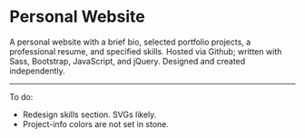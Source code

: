 # Personal Website

A personal website with a brief bio, selected portfolio projects, a professional resume, and specified skills. Hosted via Github; written with Sass, Bootstrap, JavaScript, and jQuery. Designed and created independently.

---

To do:

- Redesign skills section. SVGs likely.
- Project-info colors are not set in stone.

